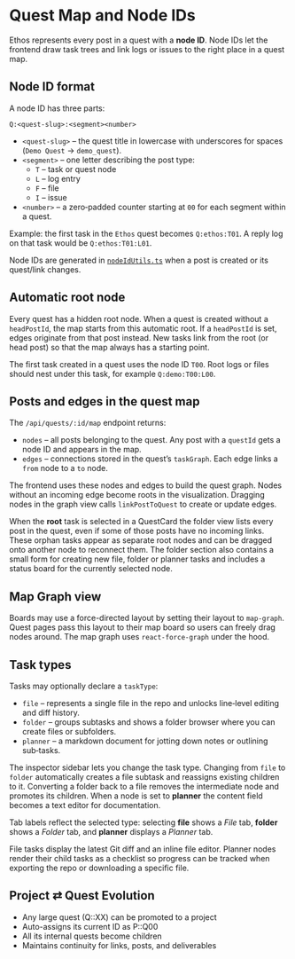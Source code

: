 # Quest Map and Node IDs

Ethos represents every post in a quest with a **node ID**. Node IDs let the frontend draw task trees and link logs or issues to the right place in a quest map.

## Node ID format

A node ID has three parts:

```
Q:<quest-slug>:<segment><number>
```
- `<quest-slug>` – the quest title in lowercase with underscores for spaces (`Demo Quest` → `demo_quest`).
- `<segment>` – one letter describing the post type:
  - `T` – task or quest node
  - `L` – log entry
  - `F` – file
  - `I` – issue
- `<number>` – a zero‑padded counter starting at `00` for each segment within a quest.

Example: the first task in the `Ethos` quest becomes `Q:ethos:T01`. A reply log on that task would be `Q:ethos:T01:L01`.

Node IDs are generated in [`nodeIdUtils.ts`](../ethos-backend/src/utils/nodeIdUtils.ts) when a post is created or its quest/link changes.

## Automatic root node

Every quest has a hidden root node. When a quest is created without a `headPostId`, the map starts from this automatic root. If a `headPostId` is set, edges originate from that post instead. New tasks link from the root (or head post) so that the map always has a starting point.

The first task created in a quest uses the node ID `T00`. Root logs or files should nest under this task, for example `Q:demo:T00:L00`.

## Posts and edges in the quest map

The `/api/quests/:id/map` endpoint returns:

- `nodes` – all posts belonging to the quest. Any post with a `questId` gets a node ID and appears in the map.
- `edges` – connections stored in the quest’s `taskGraph`. Each edge links a `from` node to a `to` node.

The frontend uses these nodes and edges to build the quest graph. Nodes without an incoming edge become roots in the visualization. Dragging nodes in the graph view calls `linkPostToQuest` to create or update edges.

When the **root** task is selected in a QuestCard the folder view lists every
post in the quest, even if some of those posts have no incoming links. These
orphan tasks appear as separate root nodes and can be dragged onto another node
to reconnect them. The folder section also contains a small form for creating
new file, folder or planner tasks and includes a status board for the currently
selected node.

## Map Graph view

Boards may use a force-directed layout by setting their layout to `map-graph`. Quest pages pass this layout to their map board so users can freely drag nodes around. The map graph uses `react-force-graph` under the hood.

## Task types

Tasks may optionally declare a `taskType`:

- `file` – represents a single file in the repo and unlocks line‑level editing and diff history.
- `folder` – groups subtasks and shows a folder browser where you can create files or subfolders.
- `planner` – a markdown document for jotting down notes or outlining sub‑tasks.

The inspector sidebar lets you change the task type. Changing from `file` to `folder` automatically creates a file subtask and reassigns existing children to it. Converting a folder back to a file removes the intermediate node and promotes its children. When a node is set to **planner** the content field becomes a text editor for documentation.

Tab labels reflect the selected type: selecting **file** shows a *File* tab, **folder** shows a *Folder* tab, and **planner** displays a *Planner* tab.

File tasks display the latest Git diff and an inline file editor. Planner nodes render their child tasks as a checklist so progress can be tracked when exporting the repo or downloading a specific file.

## Project ⇄ Quest Evolution

* Any large quest (Q::XX) can be promoted to a project
* Auto-assigns its current ID as P::Q00
* All its internal quests become children
* Maintains continuity for links, posts, and deliverables

